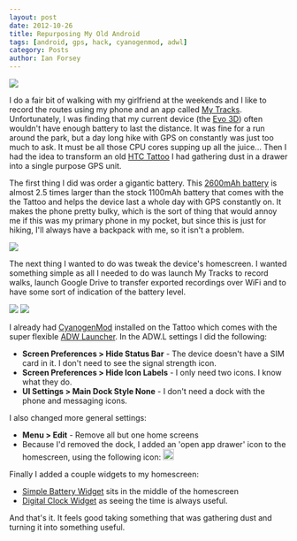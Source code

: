 ```yaml
---
layout: post
date: 2012-10-26
title: Repurposing My Old Android
tags: [android, gps, hack, cyanogenmod, adwl]
category: Posts
author: Ian Forsey
---
```


<div class="central-section">
    <img src="https://lh4.googleusercontent.com/-P3XGy9cqmac/UIv_ViCW0KI/AAAAAAAACn0/lGmHqOHfL_4/s800/DSC_0046.JPG" />
</div>

I do a fair bit of walking with my girlfriend at the weekends and I like to record the routes using my phone and an app called [My Tracks](http://www.google.com/mobile/mytracks/). Unfortunately, I was finding that my current device (the [Evo 3D](http://en.wikipedia.org/wiki/HTC_Evo_3D)) often wouldn't have enough battery to last the distance. It was fine for a run around the park, but a day long hike with GPS on constantly was just too much to ask. It must be all those CPU cores supping up all the juice... Then I had the idea to transform an old [HTC Tattoo](http://en.wikipedia.org/wiki/HTC_Tattoo) I had gathering dust in a drawer into a single purpose GPS unit. 

The first thing I did was order a gigantic battery. This [2600mAh battery](http://www.amazon.co.uk/gp/product/B004W1J0CW/ref=oh_details_o02_s00_i00) is almost 2.5 times larger than the stock 1100mAh battery that comes with the the Tattoo and helps the device last a whole day with GPS constantly on. It makes the phone pretty bulky, which is the sort of thing that would annoy me if this was my primary phone in my pocket, but since this is just for hiking, I'll always have a backpack with me, so it isn't a problem.

<div class="central-section">
    <img src="https://lh5.googleusercontent.com/-cAjAKFtOv54/UIv_snGv6tI/AAAAAAAACno/TGNRYy9dsPE/s800/DSC_0058.JPG" />
</div>

The next thing I wanted to do was tweak the device's homescreen. I wanted something simple as all I needed to do was launch My Tracks to record walks, launch Google Drive to transfer exported recordings over WiFi and to have some sort of indication of the battery level. 

<div class="central-section">
    <img src="https://lh3.googleusercontent.com/-ZKxfWMj2ucc/UIhYTsxQI5I/AAAAAAAACm4/sgNH0Hz6Cnw/s320/ScreenShot.png" />
    <img src="https://lh5.googleusercontent.com/-XbwHTCnmEQI/UIhYT5_lP5I/AAAAAAAACm8/uB64SeimZwE/s320/ScreenShot%2520%25281%2529.png" />
</div>

I already had [CyanogenMod](http://www.cyanogenmod.com) installed on the Tattoo which comes with the super flexible [ADW Launcher](https://play.google.com/store/apps/details?id=org.adw.launcher&hl=en). In the ADW.L settings I did the following:

 * **Screen Preferences > Hide Status Bar** - The device doesn't have a SIM card in it. I don't need to see the signal strength icon.
 * **Screen Preferences > Hide Icon Labels** - I only need two icons. I know what they do.
 * **UI Settings > Main Dock Style None** - I don't need a dock with the phone and messaging icons.

I also changed more general settings:

 * **Menu > Edit** - Remove all but one home screens
 * Because I'd removed the dock, I added an 'open app drawer' icon to the homescreen, using the following icon: <img src="https://lh5.googleusercontent.com/-iEcJuj82usI/UIhkmT1vRXI/AAAAAAAACnQ/ZsUPANvmjDM/s128/1926603215.jpg" width="20" height="20" />

Finally I added a couple widgets to my homescreen:

 * [Simple Battery Widget](https://play.google.com/store/apps/details?id=at.dsteiner.android.simplebatterywidget&feature=search_result#?t=W251bGwsMSwxLDEsImF0LmRzdGVpbmVyLmFuZHJvaWQuc2ltcGxlYmF0dGVyeXdpZGdldCJd) sits in the middle of the homescreen
 * [Digital Clock Widget](https://play.google.com/store/apps/details?id=com.maize.digitalClock&feature=search_result#?t=W251bGwsMSwxLDEsImNvbS5tYWl6ZS5kaWdpdGFsQ2xvY2siXQ..) as seeing the time is always useful.

And that's it. It feels good taking something that was gathering dust and turning it into something useful.